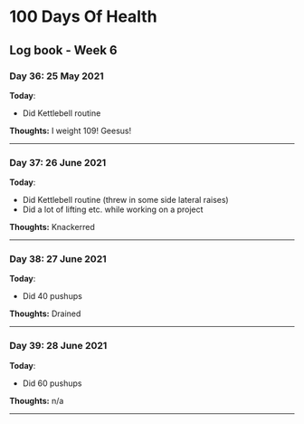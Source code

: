 # 100 Days Of Health

## Log book - Week 6

### Day 36: 25 May 2021

**Today**:

* Did Kettlebell routine

**Thoughts:** I weight 109! Geesus!

---

### Day 37: 26 June 2021

**Today**:

* Did Kettlebell routine (threw in some side lateral raises)
* Did a lot of lifting etc. while working on a project

**Thoughts:** Knackerred

---

### Day 38: 27 June 2021

**Today**:

* Did 40 pushups

**Thoughts:** Drained

---

### Day 39: 28 June 2021

**Today**:

* Did 60 pushups

**Thoughts:** n/a

---
